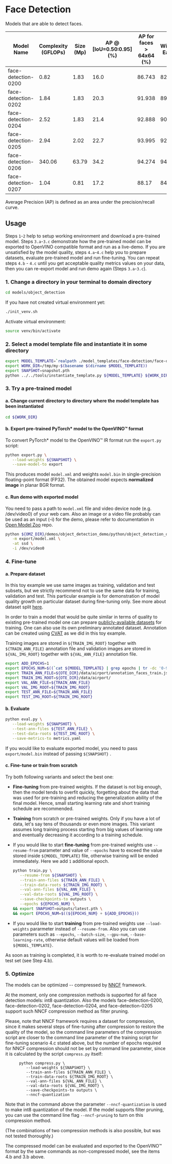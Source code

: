 # Face Detection

Models that are able to detect faces.

| Model Name          | Complexity (GFLOPs) | Size (Mp) | AP @ [IoU=0.50:0.95] (%) | AP for faces > 64x64 (%) | WiderFace Easy (%) | WiderFace Medium (%) | WiderFace Hard (%) | Links | GPU_NUM |
| ------------------- | ------ | ----- | ---- | ------ | ------ | ------ | ------ | --------------------------------------------------------------------------------------------------------------------------------------------------------------------------------- | --- |
| face-detection-0200 | 0.82   | 1.83  | 16.0 | 86.743 | 82.917 | 76.198 | 41.443 | [snapshot](https://download.01.org/opencv/openvino_training_extensions/models/object_detection/v2/face-detection-0200.pth), [model template](./face-detection-0200/template.yaml) | 2   |
| face-detection-0202 | 1.84   | 1.83  | 20.3 | 91.938 | 89.382 | 83.919 | 50.189 | [snapshot](https://download.01.org/opencv/openvino_training_extensions/models/object_detection/v2/face-detection-0202.pth), [model template](./face-detection-0202/template.yaml) | 2   |
| face-detection-0204 | 2.52   | 1.83  | 21.4 | 92.888 | 90.453 | 85.448 | 52.091 | [snapshot](https://download.01.org/opencv/openvino_training_extensions/models/object_detection/v2/face-detection-0204.pth), [model template](./face-detection-0204/template.yaml) | 4   |
| face-detection-0205 | 2.94   | 2.02  | 22.7 | 93.995 | 92.606 | 87.556 | 56.221 | [snapshot](https://storage.openvinotoolkit.org/repositories/openvino_training_extensions/models/object_detection/v2/face-detection-0205-retrained.pth), [model template](./face-detection-0205/template.yaml) | 3   |
| face-detection-0206 | 340.06 | 63.79 | 34.2 | 94.274 | 94.281 | 93.207 | 84.439 | [snapshot](https://download.01.org/opencv/openvino_training_extensions/models/object_detection/v2/face-detection-0206.pth), [model template](./face-detection-0206/template.yaml) | 8   |
| face-detection-0207 | 1.04   | 0.81  | 17.2 | 88.17  | 84.406 | 76.748 | 43.452 | [snapshot](https://download.01.org/opencv/openvino_training_extensions/models/object_detection/v2/face-detection-0207.pth), [model template](./face-detection-0207/template.yaml) | 1   |

Average Precision (AP) is defined as an area under the precision/recall curve.

## Usage

Steps `1`-`2` help to setup working environment and download a pre-trained model.
Steps `3.a`-`3.c` demonstrate how the pre-trained model can be exported to OpenVINO compatible format and run as a live-demo.
If you are unsatisfied by the model quality, steps `4.a`-`4.c` help you to prepare datasets, evaluate pre-trained model and run fine-tuning.
You can repeat steps `4.b` - `4.c` until you get acceptable quality metrics values on your data, then you can re-export model and run demo again (Steps `3.a`-`3.c`).

### 1. Change a directory in your terminal to domain directory

```bash
cd models/object_detection
```
If you have not created virtual environment yet:
```bash
./init_venv.sh
```
Activate virtual environment:
```bash
source venv/bin/activate
```

### 2. Select a model template file and instantiate it in some directory

```bash
export MODEL_TEMPLATE=`realpath ./model_templates/face-detection/face-detection-0200/template.yaml`
export WORK_DIR=/tmp/my-$(basename $(dirname $MODEL_TEMPLATE))
export SNAPSHOT=snapshot.pth
python ../../tools/instantiate_template.py ${MODEL_TEMPLATE} ${WORK_DIR}
```

### 3. Try a pre-trained model

#### a. Change current directory to directory where the model template has been instantiated

```bash
cd ${WORK_DIR}
```
#### b. Export pre-trained PyTorch\* model to the OpenVINO™ format

To convert PyTorch\* model to the OpenVINO™ IR format run the `export.py` script:

```bash
python export.py \
   --load-weights ${SNAPSHOT} \
   --save-model-to export
```

This produces model `model.xml` and weights `model.bin` in single-precision floating-point format
(FP32). The obtained model expects **normalized image** in planar BGR format.

#### c. Run demo with exported model

You need to pass a path to `model.xml` file and video device node (e.g. /dev/video0) of your web cam. Also an image or a video file probably can be used as an input (-i) for the demo, please refer to documentation in [Open Model Zoo](https://github.com/openvinotoolkit/open_model_zoo) repo.

```bash
python ${OMZ_DIR}/demos/object_detection_demo/python/object_detection_demo.py \
   -m export/model.xml \
   -at ssd \
   -i /dev/video0
```

### 4. Fine-tune

#### a. Prepare dataset

In this toy example we use same images as training, validation and test subsets, but we strictly recommend not to use the same data for training, validation and test. This particular example is for demonstration of model quality growth on particular dataset during fine-tuning only. See more about dataset split [here](https://en.wikipedia.org/wiki/Training,_validation,_and_test_sets).

In order to train a model that would be quite similar in terms of quality to existing pre-trained model one can prepare [publicly-available datasets](datasets.md) for training. One can also use its own preliminary annotated dataset. Annotation can be created using [CVAT](https://github.com/openvinotoolkit/cvat) as we did in this toy example.

Training images are stored in `${TRAIN_IMG_ROOT}` together with `${TRAIN_ANN_FILE}` annotation file and validation images are stored in `${VAL_IMG_ROOT}` together with `${VAL_ANN_FILE}` annotation file.

```bash
export ADD_EPOCHS=1
export EPOCHS_NUM=$((`cat ${MODEL_TEMPLATE} | grep epochs | tr -dc '0-9'` + ${ADD_EPOCHS}))
export TRAIN_ANN_FILE=${OTE_DIR}/data/airport/annotation_faces_train.json
export TRAIN_IMG_ROOT=${OTE_DIR}/data/airport/
export VAL_ANN_FILE=${TRAIN_ANN_FILE}
export VAL_IMG_ROOT=${TRAIN_IMG_ROOT}
export TEST_ANN_FILE=${TRAIN_ANN_FILE}
export TEST_IMG_ROOT=${TRAIN_IMG_ROOT}
```

#### b. Evaluate

```bash
python eval.py \
   --load-weights ${SNAPSHOT} \
   --test-ann-files ${TEST_ANN_FILE} \
   --test-data-roots ${TEST_IMG_ROOT} \
   --save-metrics-to metrics.yaml
```

If you would like to evaluate exported model, you need to pass `export/model.bin` instead of passing `${SNAPSHOT}` .

#### c. Fine-tune or train from scratch

Try both following variants and select the best one:

   * **Fine-tuning** from pre-trained weights. If the dataset is not big enough, then the model tends to overfit quickly, forgetting about the data that was used for pre-training and reducing the generalization ability of the final model. Hence, small starting learning rate and short training schedule are recommended.
   * **Training** from scratch or pre-trained weights. Only if you have a lot of data, let's say tens of thousands or even more images. This variant assumes long training process starting from big values of learning rate and eventually decreasing it according to a training schedule.

   * If you would like to start **fine-tuning** from pre-trained weights use `--resume-from` parameter and value of `--epochs` have to exceed the value stored inside `${MODEL_TEMPLATE}` file, otherwise training will be ended immediately. Here we add `1` additional epoch.

      ```bash
      python train.py \
         --resume-from ${SNAPSHOT} \
         --train-ann-files ${TRAIN_ANN_FILE} \
         --train-data-roots ${TRAIN_IMG_ROOT} \
         --val-ann-files ${VAL_ANN_FILE} \
         --val-data-roots ${VAL_IMG_ROOT} \
         --save-checkpoints-to outputs \
         --epochs ${EPOCHS_NUM} \
      && export SNAPSHOT=outputs/latest.pth \
      && export EPOCHS_NUM=$((${EPOCHS_NUM} + ${ADD_EPOCHS}))
      ```

   * If you would like to start **training** from pre-trained weights use `--load-weights` pararmeter instead of `--resume-from`. Also you can use parameters such as `--epochs`, `--batch-size`, `--gpu-num`, `--base-learning-rate`, otherwise default values will be loaded from `${MODEL_TEMPLATE}`.

As soon as training is completed, it is worth to re-evaluate trained model on test set (see Step 4.b).


### 5. Optimize

The models can be optimized -- compressed by [NNCF](https://github.com/openvinotoolkit/nncf) framework.

At the moment, only one compression methods is supported for all face detection models: int8 quantization.
Also the models face-detection-0200, face-detection-0202, face-detection-0204, and face-detection-0205
support such NNCF compression method as filter pruning.

Please, note that NNCF framework requires a dataset for compression, since it makes several steps of fine-tuning after
compression to restore the quality of the model, so the command line parameters of the compression script are closer
to the command line parameter of the training script for fine-tuning scenario 4.c stated above, but the number of epochs
required for NNCF compression should not be set by command line parameter, since it is calculated by the script
`compress.py` itself:
```
      python compress.py \
         --load-weights ${SNAPSHOT} \
         --train-ann-files ${TRAIN_ANN_FILE} \
         --train-data-roots ${TRAIN_IMG_ROOT} \
         --val-ann-files ${VAL_ANN_FILE} \
         --val-data-roots ${VAL_IMG_ROOT} \
         --save-checkpoints-to outputs \
         --nncf-quantization
```
Note that in the command above the parameter `--nncf-quantization` is used to make int8 quantization of the model.
If the model supports filter pruning, you can use the command line flag `--nncf-pruning` to turn on this compression method.

(The combinations of two compression methods is also possible, but was not tested thoroughly.)

The compressed model can be evaluated and exported to the OpenVINO™ format by the same commands as non-compressed model,
see the items 4.b and 3.b above.
